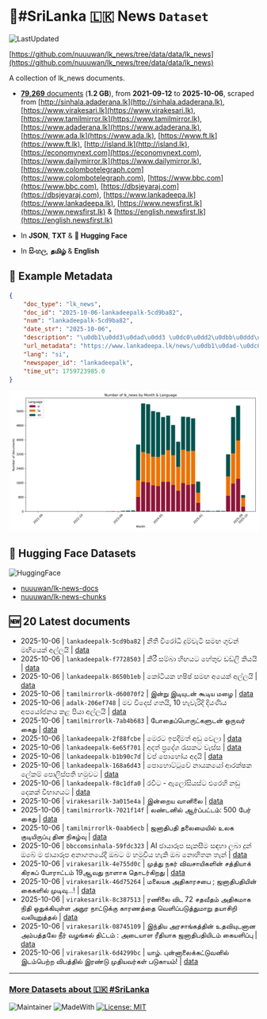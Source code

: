 # 📄#SriLanka 🇱🇰 News `Dataset`

![LastUpdated](https://img.shields.io/badge/last_updated-2025--10--06_10:32:30-green)

[https://github.com/nuuuwan/lk_news/tree/data/data/lk_news](https://github.com/nuuuwan/lk_news/tree/data/data/lk_news)

A collection of lk_news documents.

- [**79,269** documents](https://github.com/nuuuwan/lk_news/tree/data/data/lk_news) (**1.2 GB**), from **2021-09-12** to **2025-10-06**, scraped from [http://sinhala.adaderana.lk](http://sinhala.adaderana.lk), [https://www.virakesari.lk](https://www.virakesari.lk), [https://www.tamilmirror.lk](https://www.tamilmirror.lk), [https://www.adaderana.lk](https://www.adaderana.lk), [https://www.ada.lk](https://www.ada.lk), [https://www.ft.lk](https://www.ft.lk), [http://island.lk](http://island.lk), [https://economynext.com](https://economynext.com), [https://www.dailymirror.lk](https://www.dailymirror.lk), [https://www.colombotelegraph.com](https://www.colombotelegraph.com), [https://www.bbc.com](https://www.bbc.com), [https://dbsjeyaraj.com](https://dbsjeyaraj.com), [https://www.lankadeepa.lk](https://www.lankadeepa.lk), [https://www.newsfirst.lk](https://www.newsfirst.lk) & [https://english.newsfirst.lk](https://english.newsfirst.lk)

- In **JSON**, **TXT** & **🤗 Hugging Face**

- In **සිංහල**, **தமிழ்** & **English**

## 📝 Example Metadata

```json
{
    "doc_type": "lk_news",
    "doc_id": "2025-10-06-lankadeepalk-5cd9ba82",
    "num": "lankadeepalk-5cd9ba82",
    "date_str": "2025-10-06",
    "description": "\u0db1\u0dd3\u0dad\u0dd3 \u0dc0\u0dd2\u0dbb\u0ddd\u0db0\u0dd2  \u0daf\u0dd4\u0db8\u0dca\u0dc0\u0dd0\u0da7\u0dd2 \u0dc3\u0db8\u0d9f \u0d9c\u0dd4\u0dc0\u0db1\u0dca \u0db8\u0d9f\u0dd2\u0dba\u0dd9\u0d9a\u0dca \u0d85\u0dbd\u0dca\u0dbd\u0dba\u0dd2",
    "url_metadata": "https://www.lankadeepa.lk/news/\u0db1\u0dad-\u0dc0\u0dbb\u0db0-\u0daf\u0db8\u0dc0\u0da7-\u0dc3\u0db8\u0d9f-\u0d9c\u0dc0\u0db1-\u0db8\u0d9f\u0dba\u0d9a-\u0d85\u0dbd\u0dbd\u0dba/101-680779",
    "lang": "si",
    "newspaper_id": "lankadeepalk",
    "time_ut": 1759723985.0
}
```

![Chart](https://raw.githubusercontent.com/nuuuwan/lk_news/refs/heads/data/data/lk_news/docs_by_month_and_lang.png)

## 🤗 Hugging Face Datasets

![HuggingFace](https://img.shields.io/badge/-HuggingFace-FDEE21?style=for-the-badge&logo=HuggingFace)

- [nuuuwan/lk-news-docs](https://huggingface.co/datasets/nuuuwan/lk-news-docs)
- [nuuuwan/lk-news-chunks](https://huggingface.co/datasets/nuuuwan/lk-news-chunks)

## 🆕 20 Latest documents

- 2025-10-06 | `lankadeepalk-5cd9ba82` | නීතී විරෝධි  දුම්වැටි සමඟ ගුවන් මඟියෙක් අල්ලයි | [data](https://github.com/nuuuwan/lk_news/tree/data/data/lk_news/2020s/2025/2025-10-06-lankadeepalk-5cd9ba82)
- 2025-10-06 | `lankadeepalk-f7728503` | කීරී සම්බා හිඟයට හේතුව ඩඩ්ලි කියයි | [data](https://github.com/nuuuwan/lk_news/tree/data/data/lk_news/2020s/2025/2025-10-06-lankadeepalk-f7728503)
- 2025-10-06 | `lankadeepalk-8650b1eb` | කෝටියක හෂිෂ් සමඟ අයෙක් අල්ලයි | [data](https://github.com/nuuuwan/lk_news/tree/data/data/lk_news/2020s/2025/2025-10-06-lankadeepalk-8650b1eb)
- 2025-10-06 | `tamilmirrorlk-d60070f2` | இன்று இடியுடன் கூடிய மழை | [data](https://github.com/nuuuwan/lk_news/tree/data/data/lk_news/2020s/2025/2025-10-06-tamilmirrorlk-d60070f2)
- 2025-10-06 | `adalk-206ef748` | මව විදෙස් ගතයි, 10 හැවැරිදි දියණිය අපයෝජනය කළ පියා අල්ලයි | [data](https://github.com/nuuuwan/lk_news/tree/data/data/lk_news/2020s/2025/2025-10-06-adalk-206ef748)
- 2025-10-06 | `tamilmirrorlk-7ab4b683` | போதைப்பொருட்களுடன் ஒருவர் கைது | [data](https://github.com/nuuuwan/lk_news/tree/data/data/lk_news/2020s/2025/2025-10-06-tamilmirrorlk-7ab4b683)
- 2025-10-06 | `lankadeepalk-2f88fcbe` | මෙරට ඉපදිමත් අඩු වෙලා | [data](https://github.com/nuuuwan/lk_news/tree/data/data/lk_news/2020s/2025/2025-10-06-lankadeepalk-2f88fcbe)
- 2025-10-06 | `lankadeepalk-6e65f701` | අදත් ප්‍රදේශ රැසකට වැස්ස | [data](https://github.com/nuuuwan/lk_news/tree/data/data/lk_news/2020s/2025/2025-10-06-lankadeepalk-6e65f701)
- 2025-10-06 | `lankadeepalk-b1b90c7d` | වප් පොහෝය අදයි | [data](https://github.com/nuuuwan/lk_news/tree/data/data/lk_news/2020s/2025/2025-10-06-lankadeepalk-b1b90c7d)
- 2025-10-06 | `lankadeepalk-168a6d43` | පොහොට්ටුවේ නායකයෝ ආරක්ෂක ලේකම් පොලිස්පති හමුවට | [data](https://github.com/nuuuwan/lk_news/tree/data/data/lk_news/2020s/2025/2025-10-06-lankadeepalk-168a6d43)
- 2025-10-06 | `lankadeepalk-f8c1dfa0` | රවීට - ඇලෝසියස්ට එරෙහි නඩු දෙකක් විභාගයට | [data](https://github.com/nuuuwan/lk_news/tree/data/data/lk_news/2020s/2025/2025-10-06-lankadeepalk-f8c1dfa0)
- 2025-10-06 | `virakesarilk-3a015e4a` | இன்றைய வானிலை | [data](https://github.com/nuuuwan/lk_news/tree/data/data/lk_news/2020s/2025/2025-10-06-virakesarilk-3a015e4a)
- 2025-10-06 | `tamilmirrorlk-7021f14f` | லண்டனில் ஆர்ப்பட்டம்: 500 பேர் கைது | [data](https://github.com/nuuuwan/lk_news/tree/data/data/lk_news/2020s/2025/2025-10-06-tamilmirrorlk-7021f14f)
- 2025-10-06 | `tamilmirrorlk-0aab6ecb` | ஜனாதிபதி தலைமையில் உலக குடியிருப்பு தின நிகழ்வு | [data](https://github.com/nuuuwan/lk_news/tree/data/data/lk_news/2020s/2025/2025-10-06-tamilmirrorlk-0aab6ecb)
- 2025-10-06 | `bbccomsinhala-59fdc323` | AI ඡායාරූප සැකසීම සඳහා ලබා දුන් ඔබේ ම ඡායාරූප අනාගතයේදී ඔබට ම හමුවිය හැකි ඔබ නොහිතන තැන් | [data](https://github.com/nuuuwan/lk_news/tree/data/data/lk_news/2020s/2025/2025-10-06-bbccomsinhala-59fdc323)
- 2025-10-06 | `virakesarilk-4e755d0c` | முத்து நகர் விவசாயிகளின் சத்தியாக் கிரகப் போராட்டம் 19ஆவது நாளாக தொடர்கிறது | [data](https://github.com/nuuuwan/lk_news/tree/data/data/lk_news/2020s/2025/2025-10-06-virakesarilk-4e755d0c)
- 2025-10-06 | `virakesarilk-46d75264` | மலையக அதிகாரசபை ; ஜனாதிபதியின் கைகளில் முடிவு…! | [data](https://github.com/nuuuwan/lk_news/tree/data/data/lk_news/2020s/2025/2025-10-06-virakesarilk-46d75264)
- 2025-10-06 | `virakesarilk-8c387513` | ரணிலை விட 72 சதவீதம் அதிகமாக நிதி ஒதுக்கியுள்ள அநுர நாட்டுக்கு காரணத்தை வெளிப்படுத்துமாறு தயாசிறி வலியுறுத்தல் | [data](https://github.com/nuuuwan/lk_news/tree/data/data/lk_news/2020s/2025/2025-10-06-virakesarilk-8c387513)
- 2025-10-06 | `virakesarilk-08745109` | இந்திய அரசாங்கத்தின் உதவியுடனான அம்பத்தலே நீர் வழங்கல் திட்டம் : அடையாள ரீதியாக ஜனாதிபதியிடம் கையளிப்பு | [data](https://github.com/nuuuwan/lk_news/tree/data/data/lk_news/2020s/2025/2025-10-06-virakesarilk-08745109)
- 2025-10-06 | `virakesarilk-6d4299bc` | யாழ். புன்னாலைக்கட்டுவனில் இடம்பெற்ற விபத்தில் இரண்டு முதியவர்கள் படுகாயம்! | [data](https://github.com/nuuuwan/lk_news/tree/data/data/lk_news/2020s/2025/2025-10-06-virakesarilk-6d4299bc)

---

### [More Datasets about 🇱🇰 #SriLanka](https://github.com/nuuuwan/lk_datasets)

![Maintainer](https://img.shields.io/badge/maintainer-nuuuwan-red)
![MadeWith](https://img.shields.io/badge/made_with-python-blue)
[![License: MIT](https://img.shields.io/badge/License-MIT-yellow.svg)](https://opensource.org/licenses/MIT)
